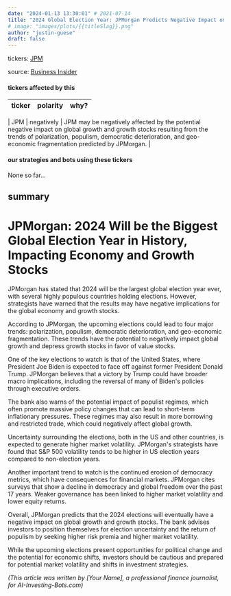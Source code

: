 ```yaml
---
date: "2024-01-13 13:30:01" # 2021-07-14
title: "2024 Global Election Year: JPMorgan Predicts Negative Impact on Growth Stocks and World Economy"
# image: "images/plots/{{titleSlag}}.png"
author: "justin-guese"
draft: false
---
```

tickers:  <a href='https://finance.yahoo.com/quote/JPM' target='_blank'>JPM</a>

source: <a href='https://uk.finance.yahoo.com/news/biggest-global-election-history-hit-213001963.html' target='_blank'>Business Insider</a>

#### tickers affected by this

| ticker | polarity | why? |
|------------|------------|------------|

| JPM | negatively | JPM may be negatively affected by the potential negative impact on global growth and growth stocks resulting from the trends of polarization, populism, democratic deterioration, and geo-economic fragmentation predicted by JPMorgan. |


#### our strategies and bots using these tickers

None so far...

## summary

# JPMorgan: 2024 Will be the Biggest Global Election Year in History, Impacting Economy and Growth Stocks

JPMorgan has stated that 2024 will be the largest global election year ever, with several highly populous countries holding elections. However, strategists have warned that the results may have negative implications for the global economy and growth stocks.

According to JPMorgan, the upcoming elections could lead to four major trends: polarization, populism, democratic deterioration, and geo-economic fragmentation. These trends have the potential to negatively impact global growth and depress growth stocks in favor of value stocks.

One of the key elections to watch is that of the United States, where President Joe Biden is expected to face off against former President Donald Trump. JPMorgan believes that a victory by Trump could have broader macro implications, including the reversal of many of Biden's policies through executive orders.

The bank also warns of the potential impact of populist regimes, which often promote massive policy changes that can lead to short-term inflationary pressures. These regimes may also result in more borrowing and restricted trade, which could negatively affect global growth.

Uncertainty surrounding the elections, both in the US and other countries, is expected to generate higher market volatility. JPMorgan's strategists have found that S&P 500 volatility tends to be higher in US election years compared to non-election years.

Another important trend to watch is the continued erosion of democracy metrics, which have consequences for financial markets. JPMorgan cites surveys that show a decline in democracy and global freedom over the past 17 years. Weaker governance has been linked to higher market volatility and lower equity returns.

Overall, JPMorgan predicts that the 2024 elections will eventually have a negative impact on global growth and growth stocks. The bank advises investors to position themselves for election uncertainty and the return of populism by seeking higher risk premia and higher market volatility.

While the upcoming elections present opportunities for political change and the potential for economic shifts, investors should be cautious and prepared for potential market volatility and shifts in investment strategies.

*(This article was written by [Your Name], a professional finance journalist, for AI-Investing-Bots.com)*